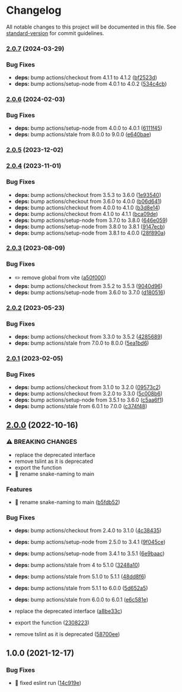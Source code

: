 # Changelog

All notable changes to this project will be documented in this file. See [standard-version](https://github.com/conventional-changelog/standard-version) for commit guidelines.

### [2.0.7](https://github.com/chantouchsek/typeorm-naming-strategy/compare/v2.0.6...v2.0.7) (2024-03-29)


### Bug Fixes

* **deps:** bump actions/checkout from 4.1.1 to 4.1.2 ([bf2523d](https://github.com/chantouchsek/typeorm-naming-strategy/commit/bf2523d9a81c2db42bcaafe1a5a61e7b6bb97dc1))
* **deps:** bump actions/setup-node from 4.0.1 to 4.0.2 ([534c4cb](https://github.com/chantouchsek/typeorm-naming-strategy/commit/534c4cb55fe2f4a91da94648a48470511d6814a9))

### [2.0.6](https://github.com/chantouchsek/typeorm-naming-strategy/compare/v2.0.5...v2.0.6) (2024-02-03)


### Bug Fixes

* **deps:** bump actions/setup-node from 4.0.0 to 4.0.1 ([6111f45](https://github.com/chantouchsek/typeorm-naming-strategy/commit/6111f456f2e148e2dd42cd2a6e14b9d49e15ee52))
* **deps:** bump actions/stale from 8.0.0 to 9.0.0 ([e640bae](https://github.com/chantouchsek/typeorm-naming-strategy/commit/e640bae874829a913dce5c1ba8b3e4c2c60b5c0a))

### [2.0.5](https://github.com/chantouchsek/typeorm-naming-strategy/compare/v2.0.4...v2.0.5) (2023-12-02)

### [2.0.4](https://github.com/chantouchsek/typeorm-naming-strategy/compare/v2.0.3...v2.0.4) (2023-11-01)


### Bug Fixes

* **deps:** bump actions/checkout from 3.5.3 to 3.6.0 ([1e93540](https://github.com/chantouchsek/typeorm-naming-strategy/commit/1e935403515bd0ed3488f9830f17f493b79c8049))
* **deps:** bump actions/checkout from 3.6.0 to 4.0.0 ([b06d641](https://github.com/chantouchsek/typeorm-naming-strategy/commit/b06d6415290cddedc3e4b4427a2a5525c9f2ee72))
* **deps:** bump actions/checkout from 4.0.0 to 4.1.0 ([b3d8e14](https://github.com/chantouchsek/typeorm-naming-strategy/commit/b3d8e141a637c550e3f66e105e149c8b49d0276c))
* **deps:** bump actions/checkout from 4.1.0 to 4.1.1 ([bca09de](https://github.com/chantouchsek/typeorm-naming-strategy/commit/bca09dec73b49eb4ff740c8976dfb538a2a6ec11))
* **deps:** bump actions/setup-node from 3.7.0 to 3.8.0 ([646e059](https://github.com/chantouchsek/typeorm-naming-strategy/commit/646e05974a5e2b685079fb886f7b943ea0b5d193))
* **deps:** bump actions/setup-node from 3.8.0 to 3.8.1 ([9147ecb](https://github.com/chantouchsek/typeorm-naming-strategy/commit/9147ecb9fe4eea0c164d7b6a1b84c9001d90a62a))
* **deps:** bump actions/setup-node from 3.8.1 to 4.0.0 ([28f890a](https://github.com/chantouchsek/typeorm-naming-strategy/commit/28f890ac1886f6dbeb153a18785817f0ae4af8f0))

### [2.0.3](https://github.com/chantouchsek/typeorm-naming-strategy/compare/v2.0.2...v2.0.3) (2023-08-09)


### Bug Fixes

* :pencil2: remove global from vite ([a50f000](https://github.com/chantouchsek/typeorm-naming-strategy/commit/a50f000331191d6d569fad9f4556db392a8173f7))
* **deps:** bump actions/checkout from 3.5.2 to 3.5.3 ([9040d96](https://github.com/chantouchsek/typeorm-naming-strategy/commit/9040d96900157be5f3c79ea47073ab682ac32592))
* **deps:** bump actions/setup-node from 3.6.0 to 3.7.0 ([d180516](https://github.com/chantouchsek/typeorm-naming-strategy/commit/d1805165a58ef3992dbeadc4718cd839de7fe0c6))

### [2.0.2](https://github.com/chantouchsek/typeorm-naming-strategy/compare/v2.0.1...v2.0.2) (2023-05-23)


### Bug Fixes

* **deps:** bump actions/checkout from 3.3.0 to 3.5.2 ([4285689](https://github.com/chantouchsek/typeorm-naming-strategy/commit/4285689f4f9743d6e2ebff45a6b4a722e45558dd))
* **deps:** bump actions/stale from 7.0.0 to 8.0.0 ([5ea1bd6](https://github.com/chantouchsek/typeorm-naming-strategy/commit/5ea1bd63dc88f5bb98b241c02f8bc1beabf9ef97))

### [2.0.1](https://github.com/chantouchsek/typeorm-naming-strategy/compare/v2.0.0...v2.0.1) (2023-02-05)


### Bug Fixes

* **deps:** bump actions/checkout from 3.1.0 to 3.2.0 ([09573c2](https://github.com/chantouchsek/typeorm-naming-strategy/commit/09573c21186209954b10e08ad351cf2221847473))
* **deps:** bump actions/checkout from 3.2.0 to 3.3.0 ([5c008b6](https://github.com/chantouchsek/typeorm-naming-strategy/commit/5c008b656449de8b49568ddcf730fc119aeeb989))
* **deps:** bump actions/setup-node from 3.5.1 to 3.6.0 ([c5aa6f1](https://github.com/chantouchsek/typeorm-naming-strategy/commit/c5aa6f1dcbdf87a3d48b54ca91e0f56a027db58e))
* **deps:** bump actions/stale from 6.0.1 to 7.0.0 ([c374f48](https://github.com/chantouchsek/typeorm-naming-strategy/commit/c374f48e7576c5aa3f4e3f9a6927692c4f73caf1))

## [2.0.0](https://github.com/chantouchsek/typeorm-naming-strategy/compare/v1.0.0...v2.0.0) (2022-10-16)


### ⚠ BREAKING CHANGES

* replace the deprecated interface
* remove tslint as it is deprecated
* export the function
* :beers: rename snake-naming to main

### Features

* :beers: rename snake-naming to main ([b5fdb52](https://github.com/chantouchsek/typeorm-naming-strategy/commit/b5fdb52d9d48999962cfcbea1d2ffb0ba9f99d92))


### Bug Fixes

* **deps:** bump actions/checkout from 2.4.0 to 3.1.0 ([4c38435](https://github.com/chantouchsek/typeorm-naming-strategy/commit/4c384358f53d8d78fe2ac80bfb74d53399c58cab))
* **deps:** bump actions/setup-node from 2.5.0 to 3.4.1 ([9f045ce](https://github.com/chantouchsek/typeorm-naming-strategy/commit/9f045cec7ee26d688b21eb0e4ade05f0f3845ff1))
* **deps:** bump actions/setup-node from 3.4.1 to 3.5.1 ([6e9baac](https://github.com/chantouchsek/typeorm-naming-strategy/commit/6e9baac5586f14a4ba9e079615ccca2bc15b2959))
* **deps:** bump actions/stale from 4 to 5.1.0 ([3248a10](https://github.com/chantouchsek/typeorm-naming-strategy/commit/3248a107f48b9c899e1b38b652b3180df8c32506))
* **deps:** bump actions/stale from 5.1.0 to 5.1.1 ([48dd8f6](https://github.com/chantouchsek/typeorm-naming-strategy/commit/48dd8f64ae37ceb510f07b55bbea69a9015f4891))
* **deps:** bump actions/stale from 5.1.1 to 6.0.0 ([5d652a5](https://github.com/chantouchsek/typeorm-naming-strategy/commit/5d652a53d1e8372da5d7d066ce9c9564b0ad2e37))
* **deps:** bump actions/stale from 6.0.0 to 6.0.1 ([e6c581e](https://github.com/chantouchsek/typeorm-naming-strategy/commit/e6c581e4b61862eeee1d289e1d68da3a1d9554eb))
* replace the deprecated interface ([a8be33c](https://github.com/chantouchsek/typeorm-naming-strategy/commit/a8be33c6f9fa431ca27260e325498cf27099a3b8))


* export the function ([2308223](https://github.com/chantouchsek/typeorm-naming-strategy/commit/23082231358225a3536ffb981eb874a5b388117c))
* remove tslint as it is deprecated ([58700ee](https://github.com/chantouchsek/typeorm-naming-strategy/commit/58700ee6f650119bbca88421154a5a14e0114d76))

## 1.0.0 (2021-12-17)


### Bug Fixes

* :beer: fixed eslint run ([14c919e](https://github.com/chantouchsek/typeorm-naming-strategy/commit/14c919e4899b482b51dfff0e418ab97db1021e8d))

